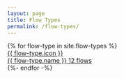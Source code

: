 ```yaml
---
layout: page
title: Flow Types
permalink: /flow-types/
---
```


<div class="grid-x cell explore-flow-type-item-wrapper">
  {% for flow-type in site.flow-types %}
    <a href="{{flow-type.url}}" class="cell grid-x medium-4 flow-tile-link-wrapper">
      <div class="cell grid-x spacer">
        <div class="flow-tile cell grid-x">
          <div class="icon-container cell grid-x align-center align-middle">
            {{ flow-type.icon }}
          </div>
          <div class="text-section cell grid-x align-middle align-justify">
            <span class="cell auto name">{{ flow-type.name }}</span>
            <!-- TODO make this number real -->
            <span class="cell shrink number-of">12 flows</span>
          </div>
        </div>
      </div>
    </a>
  {%- endfor -%}
</div>
